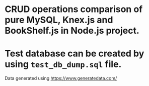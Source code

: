 # CRUD operations comparison of pure MySQL, Knex.js and BookShelf.js in Node.js project.

# Test database can be created by using `test_db_dump.sql` file.
Data generated using https://www.generatedata.com/
